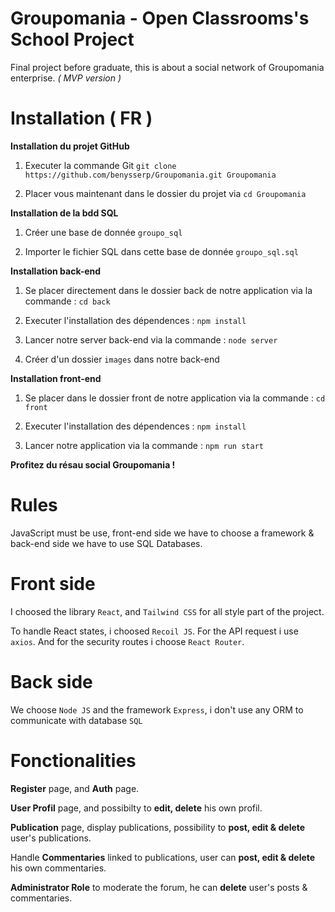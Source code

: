 # Groupomania - Open Classrooms's School Project

Final project before graduate, this is about a social network of Groupomania enterprise. *( MVP version )*

# Installation ( FR )

**Installation du projet GitHub**

1. Executer la commande Git `git clone https://github.com/benysserp/Groupomania.git Groupomania`

2. Placer vous maintenant dans le dossier du projet via `cd Groupomania`

**Installation de la bdd SQL**

1. Créer une base de donnée `groupo_sql`

2. Importer le fichier SQL dans cette base de donnée `groupo_sql.sql`

**Installation back-end**

1. Se placer directement dans le dossier back de notre application via la commande : `cd back`

2. Executer l'installation des dépendences : `npm install`

3. Lancer notre server back-end via la commande : `node server`

4. Créer d'un dossier `images` dans notre back-end

**Installation front-end**

1. Se placer dans le dossier front de notre application via la commande : `cd front`

2. Executer l'installation des dépendences : `npm install`

3. Lancer notre application via la commande : `npm run start`

**Profitez du résau social Groupomania !**

# Rules

JavaScript must be use, front-end side we have to choose a framework & back-end side we have to use SQL Databases.

# Front side

I choosed the library `React`, and `Tailwind CSS` for all style part of the project.

To handle React states, i choosed `Recoil JS`. For the API request i use `axios`. And for the security routes i choose `React Router`.

# Back side

We choose `Node JS` and the framework `Express`, i don't use any ORM to communicate with database `SQL`

# Fonctionalities

**Register** page, and **Auth** page.

**User Profil** page, and possibilty to **edit, delete** his own profil.

**Publication** page, display publications, possibility to **post, edit & delete** user's publications.

Handle **Commentaries** linked to publications, user can **post, edit & delete** his own commentaries.

**Administrator Role** to moderate the forum, he can **delete** user's posts & commentaries.
